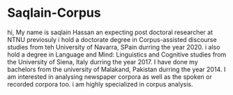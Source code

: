 # Saqlain-Corpus
hi, My name is saqlain Hassan an expecting post doctoral researcher at NTNU
previosuly i hold a doctorate degree in Corpus-assisted discourse studies from teh University of Navarra, SPain durring the year 2020.
i also hold a degree in Language and Mind: Linguistics and Cognitive studies from the University of Siena, Italy durring the year 2017.
I have done my bachelors from the university of Malakand, Pakistan durring the year 2014.
I am interested in analysing newspaper corpora as well as the spoken or recorded corpora too. 
i am highly specialized in corpus analysis. 

